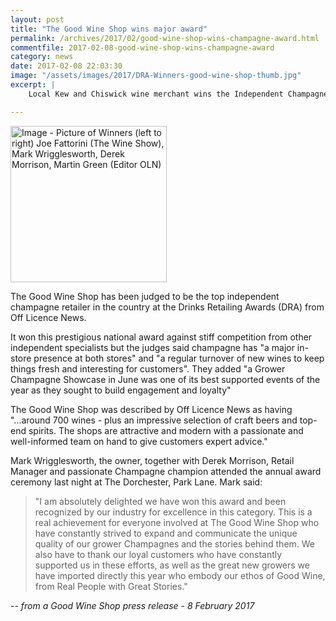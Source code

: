 ```yaml
---
layout: post
title: "The Good Wine Shop wins major award"
permalink: /archives/2017/02/good-wine-shop-wins-champagne-award.html
commentfile: 2017-02-08-good-wine-shop-wins-champagne-award
category: news
date: 2017-02-08 22:03:30
image: "/assets/images/2017/DRA-Winners-good-wine-shop-thumb.jpg"
excerpt: |
    Local Kew and Chiswick wine merchant wins the Independent Champagne Retailer of the Year 2017 against stiff competition from other independent specialists but the judges said champagne has "a major in-store presence at both stores" and "a regular turnover of new wines to keep things fresh and interesting for customers".

---
```


<a href="/assets/images/2017/DRA-Winners-good-wine-shop.jpg" title="Click for a larger image - Picture of Winners (left to right) Joe Fattorini (The Wine Show), Mark Wrigglesworth, Derek Morrison, Martin Green (Editor OLN)"><img src="/assets/images/2017/DRA-Winners-good-wine-shop-thumb.jpg" width="250" alt="Image - Picture of Winners (left to right) Joe Fattorini (The Wine Show), Mark Wrigglesworth, Derek Morrison, Martin Green (Editor OLN)"  class="photo right"/></a>

The Good Wine Shop has been judged to be the top independent champagne retailer in the country at the Drinks Retailing Awards (DRA) from Off Licence News.

It won this prestigious national award against stiff competition from other independent specialists but the judges said champagne has "a major in-store presence at both stores" and "a regular turnover of new wines to keep things fresh and interesting for customers". They added "a Grower Champagne Showcase in June was one of its best supported events of the year as they sought to build engagement and loyalty"

The Good Wine Shop was described by Off Licence News as having "...around 700 wines - plus an impressive selection of craft beers and top-end spirits. The shops are attractive and modern with a passionate and well-informed team on hand to give customers expert advice."

Mark Wrigglesworth, the owner, together with Derek Morrison, Retail Manager and passionate Champagne champion attended the annual award ceremony last night at The Dorchester, Park Lane. Mark said:

> "I am absolutely delighted we have won this award and been recognized by our industry for excellence in this category. This is a real achievement for everyone involved at The Good Wine Shop who have constantly strived to expand and communicate the unique quality of our grower Champagnes and the stories behind them. We also have to thank our loyal customers who have constantly supported us in these efforts, as well as the great new growers we have imported directly this year who embody our ethos of Good Wine, from Real People with Great Stories."

<cite>-- from a Good Wine Shop press release - 8 February 2017</cite>
